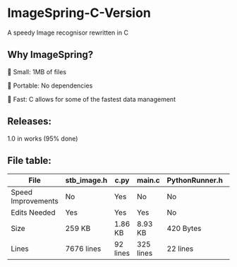 # ImageSpring-C-Version
A speedy Image recognisor rewritten in C

## Why ImageSpring?
🐜 Small: 1MB of files

🧳 Portable: No dependencies

🚄 Fast: C allows for some of the fastest data management

## Releases:
1.0 in works (95% done)

## File table:

File | stb_image.h | c.py | main.c | PythonRunner.h | SyntaxChanges.h | Shell.c
--- | --- | --- | --- | --- | --- | ---
Speed Improvements | No | Yes | No | No | No | Yes
Edits Needed | Yes | Yes | Yes | No | Yes | Yes
Size | 259 KB | 1.86 KB | 8.93 KB | 420 Bytes | 369 Bytes | 1.02 KB
Lines | 7676 lines | 92 lines | 325 lines | 22 lines | 32 lines | 42 lines

